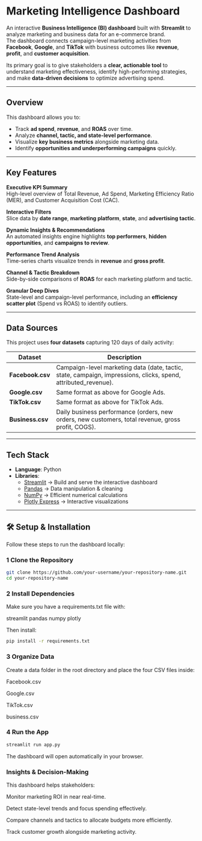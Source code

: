 #  Marketing Intelligence Dashboard

An interactive **Business Intelligence (BI) dashboard** built with **Streamlit** to analyze marketing and business data for an e-commerce brand.  
The dashboard connects campaign-level marketing activities from **Facebook**, **Google**, and **TikTok** with business outcomes like **revenue**, **profit**, and **customer acquisition**.

Its primary goal is to give stakeholders a **clear, actionable tool** to understand marketing effectiveness, identify high-performing strategies, and make **data-driven decisions** to optimize advertising spend.

---

##  Overview

This dashboard allows you to:
- Track **ad spend**, **revenue**, and **ROAS** over time.
- Analyze **channel, tactic, and state-level performance**.
- Visualize **key business metrics** alongside marketing data.
- Identify **opportunities and underperforming campaigns** quickly.

---

##  Key Features

 **Executive KPI Summary**  
High-level overview of Total Revenue, Ad Spend, Marketing Efficiency Ratio (MER), and Customer Acquisition Cost (CAC).

 **Interactive Filters**  
Slice data by **date range**, **marketing platform**, **state**, and **advertising tactic**.

 **Dynamic Insights & Recommendations**  
An automated insights engine highlights **top performers**, **hidden opportunities**, and **campaigns to review**.

 **Performance Trend Analysis**  
Time-series charts visualize trends in **revenue** and **gross profit**.

 **Channel & Tactic Breakdown**  
Side-by-side comparisons of **ROAS** for each marketing platform and tactic.

 **Granular Deep Dives**  
State-level and campaign-level performance, including an **efficiency scatter plot** (Spend vs ROAS) to identify outliers.

---

##  Data Sources

This project uses **four datasets** capturing 120 days of daily activity:

| Dataset        | Description |
|---------------|-------------|
| **Facebook.csv** | Campaign-level marketing data (date, tactic, state, campaign, impressions, clicks, spend, attributed_revenue). |
| **Google.csv** | Same format as above for Google Ads. |
| **TikTok.csv** | Same format as above for TikTok Ads. |
| **Business.csv** | Daily business performance (orders, new orders, new customers, total revenue, gross profit, COGS). |

---

##  Tech Stack

- **Language**: Python  
- **Libraries**:
  - [Streamlit](https://streamlit.io/) → Build and serve the interactive dashboard
  - [Pandas](https://pandas.pydata.org/) → Data manipulation & cleaning
  - [NumPy](https://numpy.org/) → Efficient numerical calculations
  - [Plotly Express](https://plotly.com/python/plotly-express/) → Interactive visualizations

---

## 🛠️ Setup & Installation

Follow these steps to run the dashboard locally:

### 1️ Clone the Repository
```bash
git clone https://github.com/your-username/your-repository-name.git
cd your-repository-name
```
### 2 Install Dependencies

Make sure you have a requirements.txt file with:

streamlit
pandas
numpy
plotly

Then install:
```bash
pip install -r requirements.txt
```
### 3 Organize Data

Create a data folder in the root directory and place the four CSV files inside:

Facebook.csv

Google.csv

TikTok.csv

business.csv

### 4 Run the App
```bash
streamlit run app.py
```
The dashboard will open automatically in your browser.

### Insights & Decision-Making

This dashboard helps stakeholders:

Monitor marketing ROI in near real-time.

Detect state-level trends and focus spending effectively.

Compare channels and tactics to allocate budgets more efficiently.

Track customer growth alongside marketing activity.